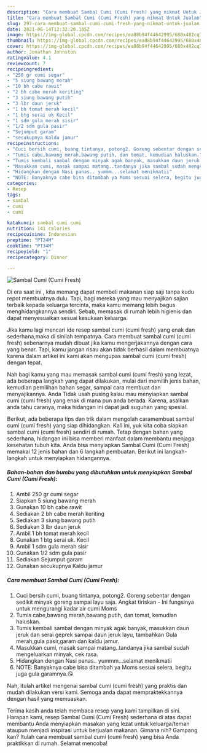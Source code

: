 ```yaml
---
description: "Cara membuat Sambal Cumi (Cumi Fresh) yang nikmat Untuk Jualan"
title: "Cara membuat Sambal Cumi (Cumi Fresh) yang nikmat Untuk Jualan"
slug: 297-cara-membuat-sambal-cumi-cumi-fresh-yang-nikmat-untuk-jualan
date: 2021-06-14T12:32:20.185Z
image: https://img-global.cpcdn.com/recipes/ea88b94f44642995/680x482cq70/sambal-cumi-cumi-fresh-foto-resep-utama.jpg
thumbnail: https://img-global.cpcdn.com/recipes/ea88b94f44642995/680x482cq70/sambal-cumi-cumi-fresh-foto-resep-utama.jpg
cover: https://img-global.cpcdn.com/recipes/ea88b94f44642995/680x482cq70/sambal-cumi-cumi-fresh-foto-resep-utama.jpg
author: Jonathan Johnston
ratingvalue: 4.1
reviewcount: 7
recipeingredient:
- "250 gr cumi segar"
- "5 siung bawang merah"
- "10 bh cabe rawit"
- "2 bh cabe merah keriting"
- "3 siung bawang putih"
- "3 lbr daun jeruk"
- "1 bh tomat merah kecil"
- "1 btg serai uk Kecil"
- "1 sdm gula merah sisir"
- "1/2 sdm gula pasir"
- "Sejumput garam"
- "secukupnya Kaldu jamur"
recipeinstructions:
- "Cuci bersih cumi, buang tintanya, potong2. Goreng sebentar dengan sedikit minyak goreng sampai layu saja. Angkat tiriskan Ini fungsinya untuk mengurangi kadar air cumi Moms"
- "Tumis cabe,bawang merah,bawang putih, dan tomat, kemudian haluskan."
- "Tumis kembali sambal dengan minyak agak banyak, masukkan daun jeruk dan serai geprek sampai daun jeruk layu, tambahkan Gula merah,gula pasir,garam dan kaldu jamur."
- "Masukkan cumi, masak sampai matang..tandanya jika sambal sudah mengeluarkan minyak, cek rasa."
- "Hidangkan dengan Nasi panas.. yummm...selamat menikmatii"
- "NOTE: Banyaknya cabe bisa ditambah ya Moms sesuai selera, begitu juga gula garamnya.😘"
categories:
- Resep
tags:
- sambal
- cumi
- cumi

katakunci: sambal cumi cumi 
nutrition: 141 calories
recipecuisine: Indonesian
preptime: "PT24M"
cooktime: "PT34M"
recipeyield: "1"
recipecategory: Dinner

---
```



![Sambal Cumi (Cumi Fresh)](https://img-global.cpcdn.com/recipes/ea88b94f44642995/680x482cq70/sambal-cumi-cumi-fresh-foto-resep-utama.jpg)

Di era  saat ini , kita memang dapat membeli makanan siap saji tanpa kudu repot membuatnya dulu. Tapi, bagi mereka yang mau menyajikan sajian terbaik kepada keluarga tercinta, maka kamu memang lebih bagus menghidangkannya sendiri. Sebab, memasak di rumah lebih higienis dan dapat menyesuaikan sesuai kesukaan keluarga.

Jika kamu lagi mencari ide resep sambal cumi (cumi fresh) yang enak dan sederhana,maka di sinilah tempatnya. Cara membuat sambal cumi (cumi fresh)  sebenarnya mudah dibuat jika kamu mengerjakannya dengan cara yang benar. Tapi, kamu jangan risau akan tidak berhasil dalam membuatnya 
karena dalam artikel ini kami akan mengupas sambal cumi (cumi fresh) dengan tepat.  



Nah bagi kamu yang mau memasak sambal cumi (cumi fresh) yang lezat, ada beberapa langkah yang dapat dilakukan, mulai dari memilih jenis bahan, kemudian pemilihan bahan segar, sampai cara membuat dan menyajikannya. Anda Tidak usah pusing kalau mau menyiapkan sambal cumi (cumi fresh) yang enak di mana pun anda berada. Karena, asalkan anda  tahu caranya, maka hidangan ini dapat jadi suguhan yang spesial.

Berikut, ada beberapa tips dan trik dalam mengolah caramembuat sambal cumi (cumi fresh) yang siap dihidangkan. Kali ini, yuk kita coba siapkan sambal cumi (cumi fresh) sendiri di rumah. Tetap dengan bahan yang sederhana, hidangan ini bisa memberi manfaat dalam membantu menjaga kesehatan tubuh kita. Anda bisa menyiapkan Sambal Cumi (Cumi Fresh) memakai 12 jenis bahan dan 6 langkah pembuatan. Berikut ini langkah-langkah untuk menyiapkan hidangannya.

<!--inarticleads1-->

##### Bahan-bahan dan bumbu yang dibutuhkan untuk menyiapkan Sambal Cumi (Cumi Fresh):

1. Ambil 250 gr cumi segar
1. Siapkan 5 siung bawang merah
1. Gunakan 10 bh cabe rawit
1. Sediakan 2 bh cabe merah keriting
1. Sediakan 3 siung bawang putih
1. Sediakan 3 lbr daun jeruk
1. Ambil 1 bh tomat merah kecil
1. Gunakan 1 btg serai uk. Kecil
1. Ambil 1 sdm gula merah sisir
1. Gunakan 1/2 sdm gula pasir
1. Sediakan Sejumput garam
1. Gunakan secukupnya Kaldu jamur




<!--inarticleads2-->

##### Cara membuat Sambal Cumi (Cumi Fresh):

1. Cuci bersih cumi, buang tintanya, potong2. Goreng sebentar dengan sedikit minyak goreng sampai layu saja. Angkat tiriskan - Ini fungsinya untuk mengurangi kadar air cumi Moms
1. Tumis cabe,bawang merah,bawang putih, dan tomat, kemudian haluskan.
1. Tumis kembali sambal dengan minyak agak banyak, masukkan daun jeruk dan serai geprek sampai daun jeruk layu, tambahkan Gula merah,gula pasir,garam dan kaldu jamur.
1. Masukkan cumi, masak sampai matang..tandanya jika sambal sudah mengeluarkan minyak, cek rasa.
1. Hidangkan dengan Nasi panas.. yummm...selamat menikmatii
1. NOTE: Banyaknya cabe bisa ditambah ya Moms sesuai selera, begitu juga gula garamnya.😘




Nah, itulah artikel mengenai  sambal cumi (cumi fresh)  yang praktis dan mudah dilakukan versi kami. Semoga anda dapat mempraktekkannya dengan hasil yang memuaskan. 

Terima kasih anda telah membaca resep yang kami tampilkan di sini. Harapan kami, resep  Sambal Cumi (Cumi Fresh) sederhana di atas dapat membantu Anda menyiapkan masakan yang lezat untuk keluarga/teman ataupun menjadi inspirasi untuk berjualan makanan. Gimana nih? Gampang kan? Itulah cara membuat sambal cumi (cumi fresh) yang bisa Anda praktikkan di rumah. Selamat mencoba!


